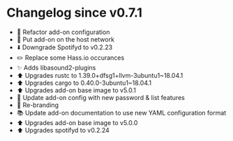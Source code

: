 # Changelog since v0.7.1
- :hammer: Refactor add-on configuration 
- :hammer: Put add-on on the host network 
- :arrow_down: Downgrade Spotifyd to v0.2.23 
- :pencil2: Replace some Hass.io occurances 
- :sparkles: Adds libasound2-plugins 
- :arrow_up: Upgrades rustc to 1.39.0+dfsg1+llvm-3ubuntu1~18.04.1 
- :arrow_up: Upgrades cargo to 0.40.0-3ubuntu1~18.04.1 
- :arrow_up: Upgrades add-on base image to v5.0.1 
- :hammer: Update add-on config with new password & list features 
- :hammer: Re-branding 
- :books: Update add-on documentation to use new YAML configuration format 
- :arrow_up: Upgrades add-on base image to v5.0.0 
- :arrow_up: Upgrades spotifyd to v0.2.24 

